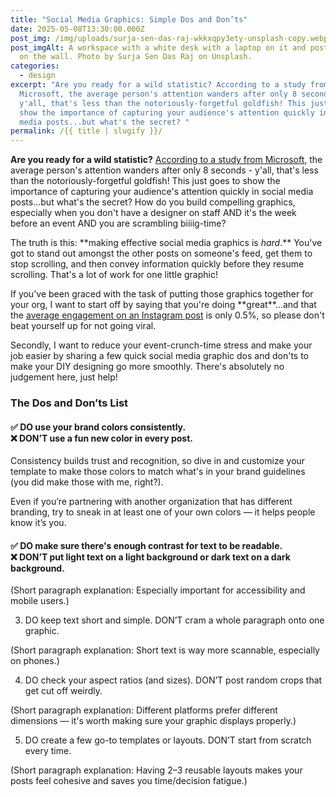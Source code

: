 ```yaml
---
title: "Social Media Graphics: Simple Dos and Don’ts"
date: 2025-05-08T13:30:00.000Z
post_img: /img/uploads/surja-sen-das-raj-wkkxqpy3ety-unsplash-copy.webp
post_imgAlt: A workspace with a white desk with a laptop on it and post-it notes
  on the wall. Photo by Surja Sen Das Raj on Unsplash.
categories:
  - design
excerpt: "Are you ready for a wild statistic? According to a study from
  Microsoft, the average person's attention wanders after only 8 seconds -
  y'all, that's less than the notoriously-forgetful goldfish! This just goes to
  show the importance of capturing your audience's attention quickly in social
  media posts...but what's the secret? "
permalink: /{{ title | slugify }}/
---
```

**Are you ready for a wild statistic?** [According to a study from Microsoft,](https://time.com/3858309/attention-spans-goldfish/) the average person's attention wanders after only 8 seconds - y'all, that's less than the notoriously-forgetful goldfish! This just goes to show the importance of capturing your audience's attention quickly in social media posts...but what's the secret? How do you build compelling graphics, especially when you don't have a designer on staff AND it's the week before an event AND you are scrambling biiiig-time?

The truth is this: \*\*making effective social media graphics is *hard*.\*\* You've got to stand out amongst the other posts on someone's feed, get them to stop scrolling, and then convey information quickly before they resume scrolling. That's a lot of work for one little graphic!

If you've been graced with the task of putting those graphics together for your org, I want to start off by saying that you're doing \*\*great\*\*...and that the [average engagement on an Instagram post](https://www.socialinsider.io/social-media-benchmarks/instagram) is only 0.5%, so please don't beat yourself up for not going viral. 

Secondly, I want to reduce your event-crunch-time stress and make your job easier by sharing a few quick social media graphic dos and don'ts to make your DIY designing go more smoothly. There's absolutely no judgement here, just help!

### The Dos and Don’ts List

#### ✅ DO use your brand colors consistently. <br> ❌ DON’T use a fun new color in every post.

Consistency builds trust and recognition, so dive in and customize your template to make those colors to match what's in your brand guidelines (you did make those with me, right?).  

Even if you’re partnering with another organization that has different branding, try to sneak in at least one of your own colors — it helps people know it’s you.

#### ✅ DO make sure there's enough contrast for text to be readable. <br>❌ DON’T put light text on a light background or dark text on a dark background.

(Short paragraph explanation: Especially important for accessibility and mobile users.)

3. DO keep text short and simple.
   DON’T cram a whole paragraph onto one graphic.

(Short paragraph explanation: Short text is way more scannable, especially on phones.)

4. DO check your aspect ratios (and sizes).
   DON’T post random crops that get cut off weirdly.

(Short paragraph explanation: Different platforms prefer different dimensions — it's worth making sure your graphic displays properly.)

5. DO create a few go-to templates or layouts.
   DON’T start from scratch every time.

(Short paragraph explanation: Having 2–3 reusable layouts makes your posts feel cohesive and saves you time/decision fatigue.)
